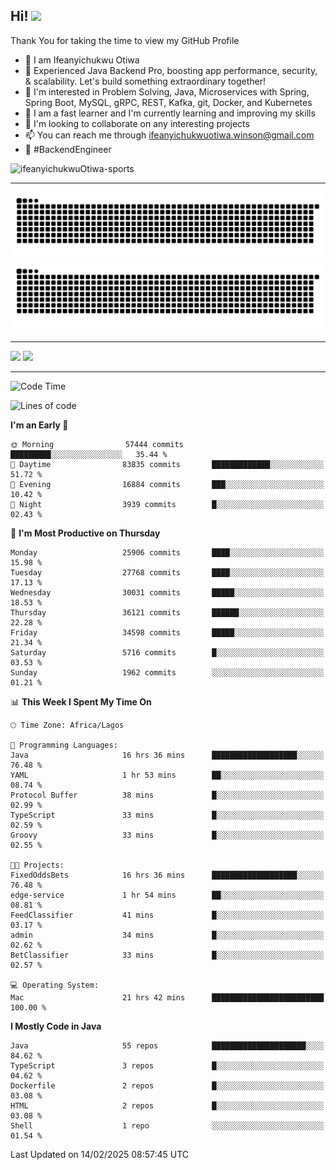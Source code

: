<!-- BLOG-POST-LIST:START --><!-- BLOG-POST-LIST:END -->

## Hi! <img src="https://media.giphy.com/media/hvRJCLFzcasrR4ia7z/giphy.gif" width="4%"> 

Thank You for taking the time to view my GitHub Profile

- 👋 I am Ifeanyichukwu Otiwa
- 🚀 Experienced Java Backend Pro, boosting app performance, security, & scalability. Let's build something extraordinary together!
- 👀 I'm interested in Problem Solving, Java, Microservices with Spring, Spring Boot, MySQL, gRPC, REST, Kafka, git, Docker, and Kubernetes
- 🌱 I am a fast learner and I'm currently learning and improving my skills
- 💞️ I'm looking to collaborate on any interesting projects
- 📫 You can reach me through ifeanyichukwuotiwa.winson@gmail.com
- 🚀 #BackendEngineer

<p align="left" marginTop="10px"> <img src="https://komarev.com/ghpvc/?username=ifeanyichukwuOtiwa-sports&label=Profile%20views&color=0e75b6&style=for-the-badge" alt="ifeanyichukwuOtiwa-sports" /> </p>

***

<!--🐍📈SNAKEGRAPH / 🌐WEBSITE: https://github.com/Platane/snk -->
![github contribution grid snake animation](https://raw.githubusercontent.com/ifeanyichukwuOtiwa-sports/ifeanyichukwuOtiwa-sports/output/github-contribution-grid-snake-dark.svg#gh-dark-mode-only)![github contribution grid snake animation](https://raw.githubusercontent.com/ifeanyichukwuOtiwa-sports/ifeanyichukwuOtiwa-sports/output/github-contribution-grid-snake.svg#gh-light-mode-only)

***

<p float="left">
  <img float="left" src="https://github-readme-stats.vercel.app/api?username=ifeanyichukwuOtiwa-sports&count_private=true&include_all_commits=true&theme=react&show_icons=true" />
  <img float="right" src="https://github-readme-stats.vercel.app/api/top-langs/?username=ifeanyichukwuOtiwa-sports&layout=compact&show_icons=true&theme=react" /> 
</p>

***



<!--START_SECTION:waka-->
![Code Time](http://img.shields.io/badge/Code%20Time-3%2C463%20hrs%2016%20mins-blue)

![Lines of code](https://img.shields.io/badge/From%20Hello%20World%20I%27ve%20Written-40.7%20million%20lines%20of%20code-blue)

**I'm an Early 🐤** 

```text
🌞 Morning                57444 commits       █████████░░░░░░░░░░░░░░░░   35.44 % 
🌆 Daytime                83835 commits       █████████████░░░░░░░░░░░░   51.72 % 
🌃 Evening                16884 commits       ███░░░░░░░░░░░░░░░░░░░░░░   10.42 % 
🌙 Night                  3939 commits        █░░░░░░░░░░░░░░░░░░░░░░░░   02.43 % 
```
📅 **I'm Most Productive on Thursday** 

```text
Monday                   25906 commits       ████░░░░░░░░░░░░░░░░░░░░░   15.98 % 
Tuesday                  27768 commits       ████░░░░░░░░░░░░░░░░░░░░░   17.13 % 
Wednesday                30031 commits       █████░░░░░░░░░░░░░░░░░░░░   18.53 % 
Thursday                 36121 commits       ██████░░░░░░░░░░░░░░░░░░░   22.28 % 
Friday                   34598 commits       █████░░░░░░░░░░░░░░░░░░░░   21.34 % 
Saturday                 5716 commits        █░░░░░░░░░░░░░░░░░░░░░░░░   03.53 % 
Sunday                   1962 commits        ░░░░░░░░░░░░░░░░░░░░░░░░░   01.21 % 
```


📊 **This Week I Spent My Time On** 

```text
🕑︎ Time Zone: Africa/Lagos

💬 Programming Languages: 
Java                     16 hrs 36 mins      ███████████████████░░░░░░   76.48 % 
YAML                     1 hr 53 mins        ██░░░░░░░░░░░░░░░░░░░░░░░   08.74 % 
Protocol Buffer          38 mins             █░░░░░░░░░░░░░░░░░░░░░░░░   02.99 % 
TypeScript               33 mins             █░░░░░░░░░░░░░░░░░░░░░░░░   02.59 % 
Groovy                   33 mins             █░░░░░░░░░░░░░░░░░░░░░░░░   02.55 % 

🐱‍💻 Projects: 
FixedOddsBets            16 hrs 36 mins      ███████████████████░░░░░░   76.48 % 
edge-service             1 hr 54 mins        ██░░░░░░░░░░░░░░░░░░░░░░░   08.81 % 
FeedClassifier           41 mins             █░░░░░░░░░░░░░░░░░░░░░░░░   03.17 % 
admin                    34 mins             █░░░░░░░░░░░░░░░░░░░░░░░░   02.62 % 
BetClassifier            33 mins             █░░░░░░░░░░░░░░░░░░░░░░░░   02.57 % 

💻 Operating System: 
Mac                      21 hrs 42 mins      █████████████████████████   100.00 % 
```

**I Mostly Code in Java** 

```text
Java                     55 repos            █████████████████████░░░░   84.62 % 
TypeScript               3 repos             █░░░░░░░░░░░░░░░░░░░░░░░░   04.62 % 
Dockerfile               2 repos             █░░░░░░░░░░░░░░░░░░░░░░░░   03.08 % 
HTML                     2 repos             █░░░░░░░░░░░░░░░░░░░░░░░░   03.08 % 
Shell                    1 repo              ░░░░░░░░░░░░░░░░░░░░░░░░░   01.54 % 
```




 Last Updated on 14/02/2025 08:57:45 UTC
<!--END_SECTION:waka-->

<!--
<p align="center">
![trophy](https://github-profile-trophy.vercel.app/?username=ifeanyichukwuOtiwa-sports&theme=onedark) (https://github.com/ryo-ma/github-profile-trophy)
</p>
-->

<!---
ifeanyi-otiwa/ifeanyi-otiwa is a ✨ special ✨ repository because its `README.md` (this file) appears on your GitHub profile.
You can click the Preview link to take a look at your changes.
--->
